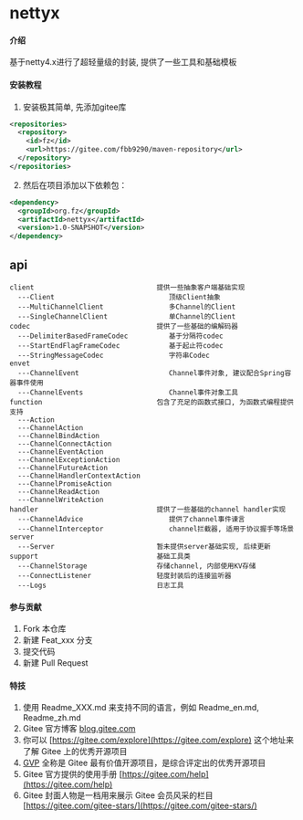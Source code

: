 # nettyx

#### 介绍
基于netty4.x进行了超轻量级的封装, 提供了一些工具和基础模板

#### 安装教程
1. 安装极其简单, 先添加gitee库
```xml
<repositories>
  <repository>
    <id>fz</id>
    <url>https://gitee.com/fbb9290/maven-repository</url>
  </repository>
</repositories>
```

2. 然后在项目添加以下依赖包：
```xml
<dependency>
  <groupId>org.fz</groupId>
  <artifactId>nettyx</artifactId>
  <version>1.0-SNAPSHOT</version>
</dependency>
```
## api
```
client                              提供一些抽象客户端基础实现
  ---Client                            顶级Client抽象
  ---MultiChannelClient                多Channel的Client 
  ---SingleChannelClient               单Channel的Client
codec                               提供了一些基础的编解码器
  ---DelimiterBasedFrameCodec          基于分隔符codec
  ---StartEndFlagFrameCodec            基于起止符codec
  ---StringMessageCodec                字符串Codec
envet
  ---ChannelEvent                      Channel事件对象, 建议配合Spring容器事件使用
  ---ChannelEvents                     Channel事件对象工具
function                            包含了充足的函数式接口, 为函数式编程提供支持                         
  ---Action                            
  ---ChannelAction                      
  ---ChannelBindAction
  ---ChannelConnectAction
  ---ChannelEventAction
  ---ChannelExceptionAction
  ---ChannelFutureAction
  ---ChannelHandlerContextAction
  ---ChannelPromiseAction
  ---ChannelReadAction
  ---ChannelWriteAction
handler                             提供了一些基础的channel handler实现
  ---ChannelAdvice                     提供了channel事件谏言  
  ---ChannelInterceptor                channel拦截器, 适用于协议握手等场景
server
  ---Server                         暂未提供server基础实现, 后续更新
support                             基础工具类
  ---ChannelStorage                 存储channel, 内部使用KV存储
  ---ConnectListener                轻度封装后的连接监听器
  ---Logs                           日志工具
```
#### 参与贡献

1.  Fork 本仓库
2.  新建 Feat_xxx 分支
3.  提交代码
4.  新建 Pull Request


#### 特技

1.  使用 Readme\_XXX.md 来支持不同的语言，例如 Readme\_en.md, Readme\_zh.md
2.  Gitee 官方博客 [blog.gitee.com](https://blog.gitee.com)
3.  你可以 [https://gitee.com/explore](https://gitee.com/explore) 这个地址来了解 Gitee 上的优秀开源项目
4.  [GVP](https://gitee.com/gvp) 全称是 Gitee 最有价值开源项目，是综合评定出的优秀开源项目
5.  Gitee 官方提供的使用手册 [https://gitee.com/help](https://gitee.com/help)
6.  Gitee 封面人物是一档用来展示 Gitee 会员风采的栏目 [https://gitee.com/gitee-stars/](https://gitee.com/gitee-stars/)
